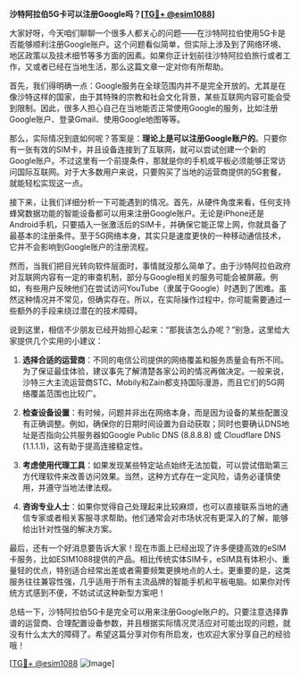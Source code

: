 **沙特阿拉伯5G卡可以注册Google吗？[[TG💪+ @esim1088](https://t.me/s/esim1088)]**

大家好呀，今天咱们聊聊一个很多人都关心的问题——在沙特阿拉伯使用5G卡是否能够顺利注册Google账户。这个问题看似简单，但实际上涉及到了网络环境、地区政策以及技术细节等多方面的因素。如果你正计划前往沙特阿拉伯旅行或者工作，又或者已经在当地生活，那么这篇文章一定对你有所帮助。

首先，我们得明确一点：Google服务在全球范围内并不是完全开放的。尤其是在像沙特这样的国家，由于其特殊的宗教和社会文化背景，某些互联网内容可能会受到限制。因此，很多人担心自己在当地能否正常使用Google的服务，比如注册Google账户、登录Gmail、使用Google地图等等。

那么，实际情况到底如何呢？答案是：**理论上是可以注册Google账户的**。只要你有一张有效的SIM卡，并且设备连接到了互联网，就可以尝试创建一个新的Google账户。不过这里有一个前提条件，那就是你的手机或平板必须能够正常访问国际互联网。对于大多数用户来说，只要购买了当地的运营商提供的5G套餐，就能轻松实现这一点。

接下来，让我们详细分析一下可能遇到的情况。首先，从硬件角度来看，任何支持蜂窝数据功能的智能设备都可以用来注册Google账户。无论是iPhone还是Android手机，只要插入一张激活后的SIM卡，并确保它能正常上网，你就具备了最基本的注册条件。至于5G网络本身，其实只是速度更快的一种移动通信技术，它并不会影响到Google账户的注册流程。

然而，当我们把目光转向软件层面时，事情就没那么简单了。由于沙特阿拉伯政府对互联网内容有一定的审查机制，部分与Google相关的服务可能会被屏蔽。例如，有些用户反映他们在尝试访问YouTube（隶属于Google）时遇到了困难。虽然这种情况并不常见，但确实存在。所以，在实际操作过程中，你可能需要通过一些额外的手段来绕过潜在的技术障碍。

说到这里，相信不少朋友已经开始担心起来：“那我该怎么办呢？”别急，这里给大家提供几个实用的小建议：

1. **选择合适的运营商**：不同的电信公司提供的网络覆盖和服务质量会有所不同。为了保证最佳体验，建议事先了解清楚各家公司的情况再做决定。一般来说，沙特三大主流运营商STC、Mobily和Zain都支持国际漫游，而且它们的5G网络覆盖范围也比较广。

2. **检查设备设置**：有时候，问题并非出在网络本身，而是因为设备的某些配置没有正确调整。例如，确保你的日期时间设置为自动获取；同时也要确认DNS地址是否指向公共服务器如Google Public DNS (8.8.8.8) 或 Cloudflare DNS (1.1.1.1)，这有助于提高连接稳定性。

3. **考虑使用代理工具**：如果发现某些特定站点始终无法加载，可以尝试借助第三方代理软件来改善访问效果。当然，这种方式存在一定风险，请务必谨慎使用，并遵守当地法律法规。

4. **咨询专业人士**：如果你觉得自己处理起来比较麻烦，也可以直接联系当地的通信专家或者相关客服寻求帮助。他们通常会对市场状况有更深入的了解，能够给出针对性强的解决方案。

最后，还有一个好消息要告诉大家！现在市面上已经出现了许多便捷高效的eSIM卡服务，比如ESIM1088提供的产品。相比传统实体SIM卡，eSIM具有体积小、重量轻的优点，特别适合经常出差或者需要频繁更换地点的人士。更重要的是，这类服务往往兼容性强，几乎适用于所有主流品牌的智能手机和平板电脑。如果你对传统方式感到不便，不妨试试这种新型方案吧！

总结一下，沙特阿拉伯5G卡是完全可以用来注册Google账户的。只要注意选择靠谱的运营商、合理配置设备参数，并且根据实际情况灵活应对可能出现的问题，就没有什么太大的障碍了。希望这篇分享对你有所启发，也欢迎大家分享自己的经验哦！

[[TG💪+ @esim1088](https://t.me/s/esim1088) ![Image](https://i.postimg.cc/4NQfJmqS/Snipaste-2025-05-13-00-14-12.png)]